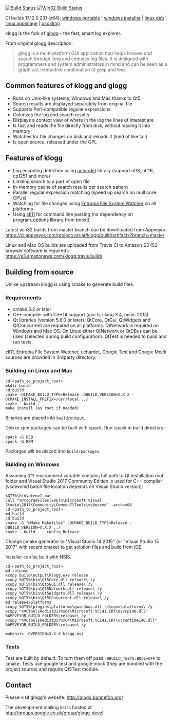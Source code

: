 [![Build Status](https://travis-ci.org/variar/klogg.svg?branch=master)](https://travis-ci.org/variar/klogg)
[![Win32 Build Status](https://ci.appveyor.com/api/projects/status/github/variar/klogg?svg=true)](https://ci.appveyor.com/project/variar/klogg)

CI builds 17.12.0.231 (x64):
[windows portable](https://ci.appveyor.com/api/buildjobs/jms1g7se3hd3855l/artifacts/klogg-17.12.0.231-portable.zip) |
[windows installer](https://ci.appveyor.com/api/buildjobs/jms1g7se3hd3855l/artifacts/klogg-17.12.0.231-setup.exe) |
[linux deb](https://s3.amazonaws.com/klogg.travis.build/variar/klogg/231/231.1/build/packages/klogg-17.12.0-r231-Linux.deb) |
[linux appimage](https://s3.amazonaws.com/klogg.travis.build/variar/klogg/231/231.1/build/packages/klogg-17.12.0.231-x86_64.AppImage) |
[osx dmg](https://s3.amazonaws.com/klogg.travis.build/variar/klogg/231/231.2/build/packages/klogg-17.12.0-r231-OSX.dmg)

klogg is the fork of [glogg](https://github.com/nickbnf/glogg) - the fast, smart log explorer.

From original glogg description:
> glogg is a multi-platform GUI application that helps browse and search
> through long and complex log files.  It is designed with programmers and
> system administrators in mind and can be seen as a graphical, interactive
> combination of grep and less.



## Common features of klogg and glogg
* Runs on Unix-like systems, Windows and Mac thanks to Qt5
* Search results are displayed separately from original file
* Supports Perl-compatible regular expressions 
* Colorizes the log and search results
* Displays a context view of where in the log the lines of interest are
* Is fast and reads the file directly from disk, without loading it into memory
* Watches for file changes on disk and reloads it (kind of like tail)
* Is open source, released under the GPL

## Features of klogg
* Log encoding detection using [uchardet](https://www.freedesktop.org/wiki/Software/uchardet/) library (support utf8, utf16, cp1251 and more)
* Limiting search to a part of open file
* In-memory cache of search results per search pattern
* Parallel regular expression matching (speed up search on multicore CPUs)
* Watching for file changes using [Entropia File System Watcher](https://bitbucket.org/SpartanJ/efsw) on all platforms
* Using [cli11](https://github.com/CLIUtils/CLI11) for command line parsing (no dependency on program_options library from boost)

Latest win32 builds from master branch can be downloaded from Appveyor:
https://ci.appveyor.com/project/variar/klogg/build/artifacts?branch=master

Linux and Mac OS builds are uploaded from Travis CI to Amazon S3 (S3 browser software is required): https://s3.amazonaws.com/klogg.travis.build/

## Building from source
Unlike upstream klogg is using cmake to generate build files.

### Requirements

* cmake 3.2 or later
* C++ compiler with C++14 support (gcc 5, clang 3.4, msvc 2015)
* Qt libraries (version 5.6.0 or later). QtCore, QtGui, QtWidgets and QtConcurrent are required on all platforms. QtNetwork is required on Windows and Mac OS. On Linux either QtNetwork or QtDBus can be used (selected during build configuration). QtTest is needed to build and run tests.

cli11, Entropia File System Watcher, uchardet, Google Test and Google Mock sources are provided in 3rdparty directory. 

### Building on Linux and Mac
```
cd <path_to_project_root>
mkdir build
cd build
cmake -DCMAKE_BUILD_TYPE=Release -DBUILD_VERSION=X.X.X -DCMAKE_INSTALL_PREFIX=/usr/local ../
cmake --build .
make install (as root if needed)
```

Binaries are placed into `build/output`.

Deb or rpm packages can be built with cpack. Run cpack in build directory:
```
cpack -G DEB
cpack -G RPM
```

Packages will be placed into `build/packages`.

### Building on Windows
Assuming `QT5` environment variable contains full path to Qt installation root folder and
Visual Studio 2017 Community Edition is used for C++ compiler (vsdevcmd batch file location depends on Visual Studio version):
```
%QT5%\bin\qtenv2.bat
call "%ProgramFiles(x86)%\Microsoft Visual Studio\2017\Community\Common7\Tools\vsdevcmd" -arch=x64
cd <path_to_project_root>
md build
cd build
cmake -G "NMake Makefiles" -DCMAKE_BUILD_TYPE=Release -DBUILD_VERSION=X.X.X ../
cmake --build . --config Release
```

Change cmake generator to "Visual Studio 14 2015" (or "Visual Studio 15 2017" with recent cmake) to get solution files and build from IDE.

Installer can be built with NSIS. 
```
cd <path_to_project_root>
md release
xcopy build\output\klogg.exe release
xcopy %QT5%\bin\Qt5Core.dll release\ /y
xcopy %QT5%\bin\Qt5Gui.dll release\ /y
xcopy %QT5%\bin\Qt5Network.dll release\ /y
xcopy %QT5%\bin\Qt5Widgets.dll release\ /y
xcopy %QT5%\bin\Qt5Concurrent.dll release\ /y
md release\platforms
xcopy %QT5%\plugins\platforms\qwindows.dll release\platforms\ /y
xcopy "%VCToolsRedistDir%x64\Microsoft.VC141.CRT\msvcp140.dll" %APPVEYOR_BUILD_FOLDER%\release\ /y
xcopy "%VCToolsRedistDir%x64\Microsoft.VC141.CRT\vcruntime140.dll" %APPVEYOR_BUILD_FOLDER%\release\ /y

makensis -DVERSION=X.X.X klogg.nsi
```

### Tests
Test are built by default. To turn them off pass `-DBUILD_TESTS:BOOL=OFF` to cmake.
Tests use google test and google mock (they are bundled with the project source) and require Qt5Test module. 


## Contact

Please visit glogg's website: http://glogg.bonnefon.org/

The development mailing list is hosted at http://groups.google.co.uk/group/glogg-devel
